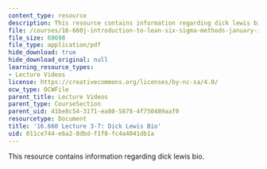 ```yaml
---
content_type: resource
description: This resource contains information regarding dick lewis bio.
file: /courses/16-660j-introduction-to-lean-six-sigma-methods-january-iap-2012/011ce744e6a28dbdf1f8fc4a4041db1a_MIT16_660JIAP12_3-7LeBio.pdf
file_size: 68698
file_type: application/pdf
hide_download: true
hide_download_original: null
learning_resource_types:
- Lecture Videos
license: https://creativecommons.org/licenses/by-nc-sa/4.0/
ocw_type: OCWFile
parent_title: Lecture Videos
parent_type: CourseSection
parent_uid: 41be8c54-3171-ea80-5878-4f750489aaf0
resourcetype: Document
title: '16.660 Lecture 3-7: Dick Lewis Bio'
uid: 011ce744-e6a2-8dbd-f1f8-fc4a4041db1a
---
```

This resource contains information regarding dick lewis bio.